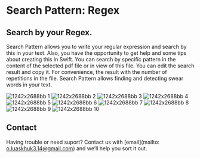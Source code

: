 # Search Pattern: Regex

## Search by your Regex.

Search Pattern allows you to write your regular expression and search by this in your text. Also, you have the opportunity to get help and some tips about creating this in Swift.
You can search by specific pattern in the content of the selected pdf file or in view of this file.
You can edit the search result and copy it. For convenience, the result with the number of repetitions in the file.
Search Pattern allows finding and detecting swear words in your text.

![1242x2688bb 1](https://user-images.githubusercontent.com/46757961/168565130-b6d97e2e-b30b-4902-ba9b-844cd3809f00.png)
![1242x2688bb 2](https://user-images.githubusercontent.com/46757961/168565144-dfe243cd-0e51-4a6e-840e-37ce59837cd7.png)
![1242x2688bb 3](https://user-images.githubusercontent.com/46757961/168565154-8fbd9a53-e3d3-4f33-a9bf-d0ffa8ea422a.png)
![1242x2688bb 4](https://user-images.githubusercontent.com/46757961/168565159-d1fbb1b2-bdd3-4eb4-b6a9-aa799ded8ecf.png)
![1242x2688bb 5](https://user-images.githubusercontent.com/46757961/168565162-e4e2e9a7-ad6e-45cd-aa36-d0151c1310c8.png)
![1242x2688bb 6](https://user-images.githubusercontent.com/46757961/168565164-8c406f2f-5b2a-4a3d-8e80-e3b7aeb912db.png)
![1242x2688bb 7](https://user-images.githubusercontent.com/46757961/168565165-a107be53-d641-4fcd-9eff-a1d56eec515a.png)
![1242x2688bb 8](https://user-images.githubusercontent.com/46757961/168565167-b38e029a-9613-400f-af6e-8424548c253b.png)
![1242x2688bb 9](https://user-images.githubusercontent.com/46757961/168565170-a4abad21-07e8-421e-afc9-c376e2078823.png)
![1242x2688bb 10](https://user-images.githubusercontent.com/46757961/168565172-d4970cce-e2f4-4bd2-91bf-37fc2ebde8bc.png)

## Contact

Having trouble or need suport? Contact us with [email](mailto: o.luaskhuk3.14@gmail.com) and we’ll help you sort it out.
